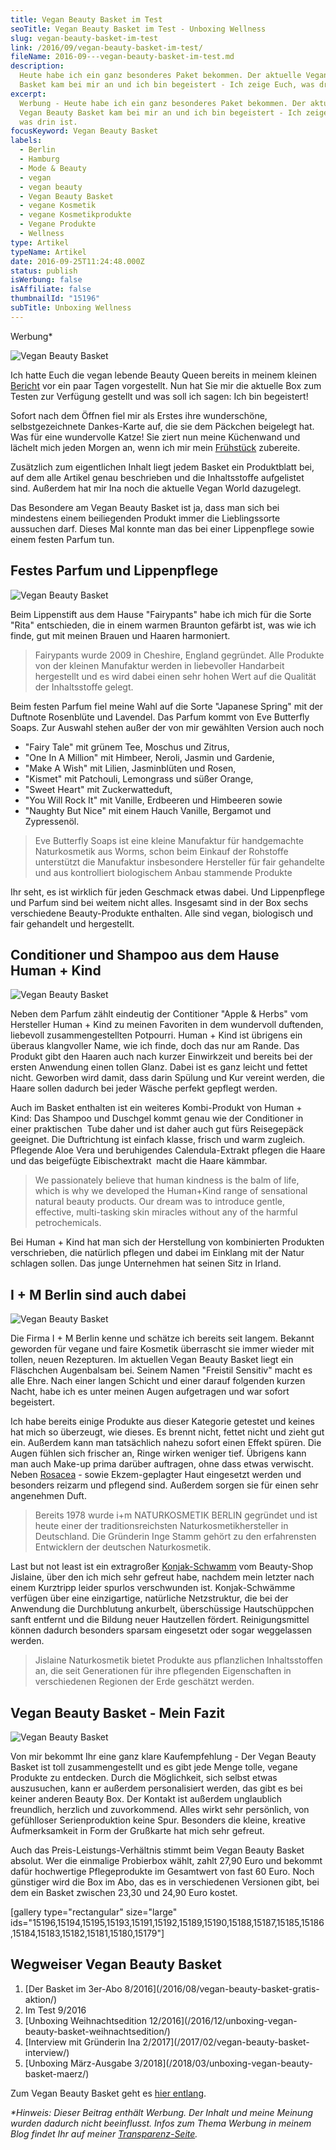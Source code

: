 ```yaml
---
title: Vegan Beauty Basket im Test
seoTitle: Vegan Beauty Basket im Test - Unboxing Wellness
slug: vegan-beauty-basket-im-test
link: /2016/09/vegan-beauty-basket-im-test/
fileName: 2016-09---vegan-beauty-basket-im-test.md
description:
  Heute habe ich ein ganz besonderes Paket bekommen. Der aktuelle Vegan Beauty
  Basket kam bei mir an und ich bin begeistert - Ich zeige Euch, was drin ist.
excerpt:
  Werbung - Heute habe ich ein ganz besonderes Paket bekommen. Der aktuelle
  Vegan Beauty Basket kam bei mir an und ich bin begeistert - Ich zeige Euch,
  was drin ist.
focusKeyword: Vegan Beauty Basket
labels:
  - Berlin
  - Hamburg
  - Mode & Beauty
  - vegan
  - vegan beauty
  - Vegan Beauty Basket
  - vegane Kosmetik
  - vegane Kosmetikprodukte
  - Vegane Produkte
  - Wellness
type: Artikel
typeName: Artikel
date: 2016-09-25T11:24:48.000Z
status: publish
isWerbung: false
isAffiliate: false
thumbnailId: "15196"
subTitle: Unboxing Wellness
---
```


Werbung\*

![Vegan Beauty Basket](http://cardamonchai.com/wp-content/uploads/2016/09/29578673560_1aab418caf_z-640x427.jpg)

Ich hatte Euch die vegan lebende Beauty Queen bereits in meinem kleinen
[Bericht](/2016/08/vegan-beauty-basket-gratis-aktion/) vor ein paar Tagen
vorgestellt. Nun hat Sie mir die aktuelle Box zum Testen zur Verfügung gestellt
und was soll ich sagen: Ich bin begeistert!

Sofort nach dem Öffnen fiel mir als Erstes ihre wunderschöne, selbstgezeichnete
Dankes-Karte auf, die sie dem Päckchen beigelegt hat. Was für eine wundervolle
Katze! Sie ziert nun meine Küchenwand und lächelt mich jeden Morgen an, wenn ich
mir mein [Frühstück](/2015/10/veganer-kaiserschmarrn/) zubereite.

Zusätzlich zum eigentlichen Inhalt liegt jedem Basket ein Produktblatt bei, auf
dem alle Artikel genau beschrieben und die Inhaltsstoffe aufgelistet sind.
Außerdem hat mir Ina noch die aktuelle Vegan World dazugelegt.

Das Besondere am Vegan Beauty Basket ist ja, dass man sich bei mindestens einem
beiliegenden Produkt immer die Lieblingssorte aussuchen darf. Dieses Mal konnte
man das bei einer Lippenpflege sowie einem festen Parfum tun.

## Festes Parfum und Lippenpflege

![Vegan Beauty Basket](http://cardamonchai.com/wp-content/uploads/2016/09/29872267105_e98a488415_z-640x427.jpg)

Beim Lippenstift aus dem Hause "Fairypants" habe ich mich für die Sorte "Rita"
entschieden, die in einem warmen Braunton gefärbt ist, was wie ich finde, gut
mit meinen Brauen und Haaren harmoniert.

<blockquote>Fairypants wurde 2009 in Cheshire, England gegründet. Alle Produkte von der kleinen Manufaktur werden in liebevoller Handarbeit hergestellt und es wird dabei einen sehr hohen Wert auf die Qualität der Inhaltsstoffe gelegt.</blockquote>

Beim festen Parfum fiel meine Wahl auf die Sorte "Japanese Spring" mit der
Duftnote Rosenblüte und Lavendel. Das Parfum kommt von Eve Butterfly Soaps. Zur
Auswahl stehen außer der von mir gewählten Version auch noch

<ul>
    <li>"Fairy Tale" mit grünem Tee, Moschus und Zitrus,</li>
    <li>"One In A Million" mit Himbeer, Neroli, Jasmin und Gardenie,</li>
    <li>"Make A Wish" mit Lilien, Jasminblüten und Rosen,</li>
    <li>"Kismet" mit Patchouli, Lemongrass und süßer Orange,</li>
    <li>"Sweet Heart" mit Zuckerwatteduft,</li>
    <li>"You Will Rock It" mit Vanille, Erdbeeren und Himbeeren sowie</li>
    <li>"Naughty But Nice" mit einem Hauch Vanille, Bergamot und Zypressenöl.</li>
</ul>

<blockquote>Eve Butterfly Soaps ist eine kleine Manufaktur für handgemachte Naturkosmetik aus Worms, schon beim Einkauf der Rohstoffe unterstützt die Manufaktur insbesondere Hersteller für fair gehandelte und aus kontrolliert biologischem Anbau stammende Produkte</blockquote>

Ihr seht, es ist wirklich für jeden Geschmack etwas dabei. Und Lippenpflege und
Parfum sind bei weitem nicht alles. Insgesamt sind in der Box sechs verschiedene
Beauty-Produkte enthalten. Alle sind vegan, biologisch und fair gehandelt und
hergestellt.

## Conditioner und Shampoo aus dem Hause Human + Kind

![Vegan Beauty Basket](http://cardamonchai.com/wp-content/uploads/2016/09/29789349201_ce80d917ee_z-640x427.jpg)

Neben dem Parfum zählt eindeutig der Contitioner "Apple &amp; Herbs" vom
Hersteller Human + Kind zu meinen Favoriten in dem wundervoll duftenden,
liebevoll zusammengestellten Potpourri. Human + Kind ist übrigens ein überaus
klangvoller Name, wie ich finde, doch das nur am Rande. Das Produkt gibt den
Haaren auch nach kurzer Einwirkzeit und bereits bei der ersten Anwendung einen
tollen Glanz. Dabei ist es ganz leicht und fettet nicht. Geworben wird damit,
dass darin Spülung und Kur vereint werden, die Haare sollen dadurch bei jeder
Wäsche perfekt gepflegt werden.

Auch im Basket enthalten ist ein weiteres Kombi-Produkt von Human + Kind: Das
Shampoo und Duschgel kommt genau wie der Conditioner in einer praktischen  Tube
daher und ist daher auch gut fürs Reisegepäck geeignet. Die Duftrichtung ist
einfach klasse, frisch und warm zugleich. Pflegende Aloe Vera und beruhigendes
Calendula-Extrakt pflegen die Haare und das beigefügte Eibischextrakt  macht die
Haare kämmbar.

<blockquote>We passionately believe that human kindness is the balm of life, which is why we developed the Human+Kind range of sensational natural beauty products. Our dream was to introduce gentle, effective, multi-tasking skin miracles without any of the harmful petrochemicals.</blockquote>

Bei Human + Kind hat man sich der Herstellung von kombinierten Produkten
verschrieben, die natürlich pflegen und dabei im Einklang mit der Natur schlagen
sollen. Das junge Unternehmen hat seinen Sitz in Irland.

## I + M Berlin sind auch dabei

![Vegan Beauty Basket](http://cardamonchai.com/wp-content/uploads/2016/09/29872268515_ef4901273f_z-640x427.jpg)

Die Firma I + M Berlin kenne und schätze ich bereits seit langem. Bekannt
geworden für vegane und faire Kosmetik überrascht sie immer wieder mit tollen,
neuen Rezepturen. Im aktuellen Vegan Beauty Basket liegt ein Fläschchen
Augenbalsam bei. Seinem Namen "Freistil Sensitiv" macht es alle Ehre. Nach einer
langen Schicht und einer darauf folgenden kurzen Nacht, habe ich es unter meinen
Augen aufgetragen und war sofort begeistert.

Ich habe bereits einige Produkte aus dieser Kategorie getestet und keines hat
mich so überzeugt, wie dieses. Es brennt nicht, fettet nicht und zieht gut ein.
Außerdem kann man tatsächlich nahezu sofort einen Effekt spüren. Die Augen
fühlen sich frischer an, Ringe wirken weniger tief. Übrigens kann man auch
Make-up prima darüber auftragen, ohne dass etwas verwischt. Neben
[Rosacea](/2016/07/lovely-day-botanicals-kosmetiktest/) - sowie Ekzem-geplagter
Haut eingesetzt werden und besonders reizarm und pflegend sind. Außerdem sorgen
sie für einen sehr angenehmen Duft.

<blockquote>Bereits 1978 wurde i+m NATURKOSMETIK BERLIN gegründet und ist heute einer der traditions­reichsten Naturkosmetikhersteller in Deutschland. Die Gründerin Inge Stamm gehört zu den erfahrensten Entwicklern der deutschen Natur­kosmetik.</blockquote>

Last but not least ist ein extragroßer
[Konjak-Schwamm](/2014/08/wolkenseifen-himmlische-duefte-ganz-ohne-plastik/) vom
Beauty-Shop Jislaine, über den ich mich sehr gefreut habe, nachdem mein letzter
nach einem Kurztripp leider spurlos verschwunden ist. Konjak-Schwämme verfügen
über eine einzigartige, natürliche Netzstruktur, die bei der Anwendung die
Durchblutung ankurbelt, überschüssige Hautschüppchen sanft entfernt und die
Bildung neuer Hautzellen fördert. Reinigungsmittel können dadurch besonders
sparsam eingesetzt oder sogar weggelassen werden.

<blockquote>Jislaine Naturkosmetik bietet Produkte aus pflanzlichen Inhaltsstoffen an, die seit Generationen für ihre pflegenden Eigenschaften in verschiedenen Regionen der Erde geschätzt werden.</blockquote>

## Vegan Beauty Basket - Mein Fazit

![Vegan Beauty Basket](http://cardamonchai.com/wp-content/uploads/2016/09/29245761113_3bde0db14f_z-640x427.jpg)

Von mir bekommt Ihr eine ganz klare Kaufempfehlung - Der Vegan Beauty Basket ist
toll zusammengestellt und es gibt jede Menge tolle, vegane Produkte zu
entdecken. Durch die Möglichkeit, sich selbst etwas auszusuchen, kann er
außerdem personalisiert werden, das gibt es bei keiner anderen Beauty Box. Der
Kontakt ist außerdem unglaublich freundlich, herzlich und zuvorkommend. Alles
wirkt sehr persönlich, von gefühlloser Serienproduktion keine Spur. Besonders
die kleine, kreative Aufmerksamkeit in Form der Grußkarte hat mich sehr gefreut.

Auch das Preis-Leistungs-Verhältnis stimmt beim Vegan Beauty Basket absolut. Wer
die einmalige Probierbox wählt, zahlt 27,90 Euro und bekommt dafür hochwertige
Pflegeprodukte im Gesamtwert von fast 60 Euro. Noch günstiger wird die Box im
Abo, das es in verschiedenen Versionen gibt, bei dem ein Basket zwischen 23,30
und 24,90 Euro kostet.

[gallery type="rectangular" size="large"
ids="15196,15194,15195,15193,15191,15192,15189,15190,15188,15187,15185,15186,15184,15183,15182,15181,15180,15179"]

## Wegweiser Vegan Beauty Basket

<ol>
    <li> [Der Basket im 3er-Abo 8/2016](/2016/08/vegan-beauty-basket-gratis-aktion/) </li>
    <li>Im Test 9/2016</li>
    <li> [Unboxing Weihnachtsedition 12/2016](/2016/12/unboxing-vegan-beauty-basket-weihnachtsedition/) </li>
    <li> [Interview mit Gründerin Ina 2/2017](/2017/02/vegan-beauty-basket-interview/) </li>
    <li> [Unboxing März-Ausgabe 3/2018](/2018/03/unboxing-vegan-beauty-basket-maerz/) </li>
</ol>

Zum Vegan Beauty Basket geht es
[hier entlang](https://www.veganbeautybasket.com/).

<em>\*Hinweis: Dieser Beitrag enthält Werbung. Der Inhalt und meine Meinung
wurden dadurch nicht beeinflusst. Infos zum Thema Werbung in meinem Blog findet
Ihr auf meiner [Transparenz-Seite](/werbung/). </em>
